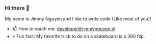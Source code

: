 ### Hi there 👋

My name is Jimmy Nguyen and I like to write code (Like most of you)!


- 📫 How to reach me: developer@jimmynguyen.nl
- ⚡ Fun fact: My favorite trick to do on a skateboard is a 360 flip.
